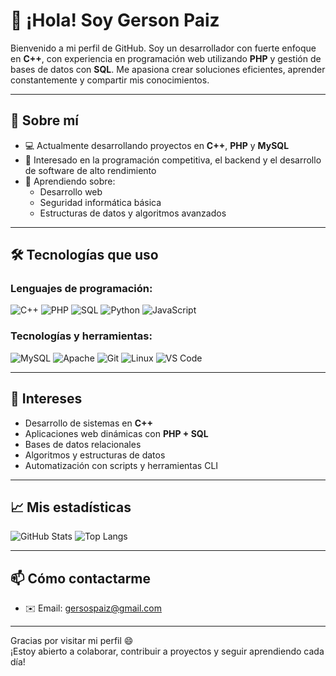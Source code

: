 # 👋 ¡Hola! Soy Gerson Paiz

Bienvenido a mi perfil de GitHub. Soy un desarrollador con fuerte enfoque en **C++**, con experiencia en programación web utilizando **PHP** y gestión de bases de datos con **SQL**. Me apasiona crear soluciones eficientes, aprender constantemente y compartir mis conocimientos.

---

## 🚀 Sobre mí

- 💻 Actualmente desarrollando proyectos en **C++**, **PHP** y **MySQL**
- 🧠 Interesado en la programación competitiva, el backend y el desarrollo de software de alto rendimiento
- 🌱 Aprendiendo sobre:
  - Desarrollo web 
  - Seguridad informática básica
  - Estructuras de datos y algoritmos avanzados

---

## 🛠️ Tecnologías que uso

### Lenguajes de programación:
![C++](https://img.shields.io/badge/C++-00599C?style=flat&logo=c%2B%2B&logoColor=white)
![PHP](https://img.shields.io/badge/PHP-777BB4?style=flat&logo=php&logoColor=white)
![SQL](https://img.shields.io/badge/SQL-4479A1?style=flat&logo=postgresql&logoColor=white)
![Python](https://img.shields.io/badge/Python-3776AB?style=flat&logo=python&logoColor=white)
![JavaScript](https://img.shields.io/badge/JavaScript-F7DF1E?style=flat&logo=javascript&logoColor=black)

### Tecnologías y herramientas:
![MySQL](https://img.shields.io/badge/MySQL-005C84?style=flat&logo=mysql&logoColor=white)
![Apache](https://img.shields.io/badge/Apache-D22128?style=flat&logo=apache&logoColor=white)
![Git](https://img.shields.io/badge/Git-F05032?style=flat&logo=git&logoColor=white)
![Linux](https://img.shields.io/badge/Linux-FCC624?style=flat&logo=linux&logoColor=black)
![VS Code](https://img.shields.io/badge/VS%20Code-007ACC?style=flat&logo=visual-studio-code&logoColor=white)

---

## 🎯 Intereses

- Desarrollo de sistemas en **C++**
- Aplicaciones web dinámicas con **PHP + SQL**
- Bases de datos relacionales
- Algoritmos y estructuras de datos
- Automatización con scripts y herramientas CLI

---

## 📈 Mis estadísticas

![GitHub Stats](https://github-readme-stats.vercel.app/api?username=gersospaiz&show_icons=true&theme=tokyonight)
![Top Langs](https://github-readme-stats.vercel.app/api/top-langs/?username=gersospaiz&layout=compact&theme=tokyonight)

---

## 📫 Cómo contactarme

- ✉️ Email: gersospaiz@gmail.com  


---

Gracias por visitar mi perfil 😄  
¡Estoy abierto a colaborar, contribuir a proyectos y seguir aprendiendo cada día!

